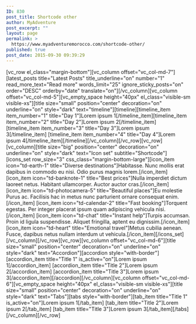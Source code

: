 ```yaml
---
ID: 830
post_title: Shortcode other
author: MyAdventure
post_excerpt: ""
layout: page
permalink: >
  https://www.myadventuremorocco.com/shortcode-other/
published: true
post_date: 2015-09-30 09:39:29
---
```

[vc_row el_class="margin-bottom"][vc_column offset="vc_col-md-7"][latest_posts title="Latest Posts" title_underline="on" number="1" read_more_text="Read more" words_limit="25" ignore_sticky_posts="on" order="DESC" orderby="date" translate="on"][/vc_column][vc_column offset="vc_col-md-5"][vc_empty_space height="40px" el_class="visible-sm visible-xs"][title size="small" position="center" decoration="on" underline="on" style="dark" text="timeline"][timeline][timeline_item item_number="1" title="Day 1"]Lorem ipsum 1[/timeline_item][timeline_item item_number="2" title="Day 2"]Lorem ipsum 2[/timeline_item] [timeline_item item_number="3" title="Day 3"]Lorem ipsum 3[/timeline_item] [timeline_item item_number="4" title="Day 4"]Lorem ipsum 4[/timeline_item][/timeline][/vc_column][/vc_row][vc_row][vc_column][title size="big" position="center" decoration="on" underline="on" style="dark" text="Icon set" subtitle="Shortcode"][icons_set row_size="3" css_class="margin-bottom-large"][icon_item icon="td-earth-1" title="Diverse destinations"]Habitasse. Nunc mollis erat dapibus in commodo eu nisi. Odio purus magnis lorem.[/icon_item] [icon_item icon="td-banknote-1" title="Best prices"]Nulla imperdiet dictum laoreet netus. Habitant ullamcorper. Auctor auctor cras.[/icon_item] [icon_item icon="td-photocamera-5" title="Beautiful places"]Eu molestie Purus ac. Facilisis hac in metus nunc parturient ornare consequat enim.[/icon_item] [icon_item icon="td-calendar-2" title="Fast booking"]Torquent egestas. Per integer placerat ipsum quam adipiscing vehicula nisi.[/icon_item] [icon_item icon="td-chat" title="Instant help"]Turpis accumsan. Proin id ligula suspendisse. Aliquet fringilla, aptent eu dignissim.[/icon_item] [icon_item icon="td-heart" title="Emotional travel"]Metus cubilia aenean. Fusce, dapibus netus nullam interdum ut vehicula.[/icon_item][/icons_set][/vc_column][/vc_row][vc_row][vc_column offset="vc_col-md-6"][title size="small" position="center" decoration="on" underline="on" style="dark" text="Accordion"][accordion style="with-border"][accordion_item title="Title 1" is_active="on"]Lorem ipsum 1[/accordion_item] [accordion_item title="Title 2"]Lorem ipsum 2[/accordion_item] [accordion_item title="Title 3"]Lorem ipsum 3[/accordion_item][/accordion][/vc_column][vc_column offset="vc_col-md-6"][vc_empty_space height="40px" el_class="visible-sm visible-xs"][title size="small" position="center" decoration="on" underline="on" style="dark" text="Tabs"][tabs style="with-border"][tab_item title="Title 1" is_active="on"]Lorem ipsum 1[/tab_item] [tab_item title="Title 2"]Lorem ipsum 2[/tab_item] [tab_item title="Title 3"]Lorem ipsum 3[/tab_item][/tabs][/vc_column][/vc_row]